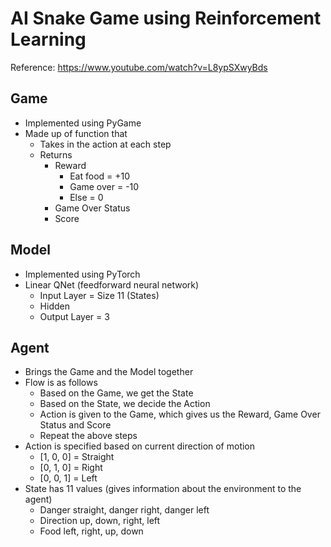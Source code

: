 # AI Snake Game using Reinforcement Learning
Reference: https://www.youtube.com/watch?v=L8ypSXwyBds

## Game

- Implemented using PyGame
- Made up of function that
  - Takes in the action at each step
  - Returns
    - Reward
      - Eat food = +10
      - Game over = -10
      - Else = 0
    - Game Over Status
    - Score

## Model

- Implemented using PyTorch
- Linear QNet (feedforward neural network)
  - Input Layer = Size 11 (States)
  - Hidden
  - Output Layer = 3

## Agent

- Brings the Game and the Model together
- Flow is as follows
  - Based on the Game, we get the State
  - Based on the State, we decide the Action
  - Action is given to the Game, which gives us the Reward, Game Over Status and Score
  - Repeat the above steps
- Action is specified based on current direction of motion
  - [1, 0, 0] = Straight
  - [0, 1, 0] = Right
  - [0, 0, 1] = Left
- State has 11 values (gives information about the environment to the agent)
  - Danger straight, danger right, danger left
  - Direction up, down, right, left
  - Food left, right, up, down